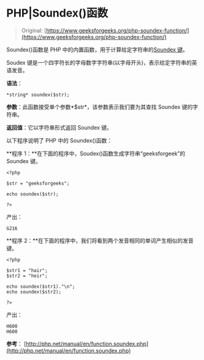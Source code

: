 # PHP|Soundex()函数

> Original: [https://www.geeksforgeeks.org/php-soundex-function/](https://www.geeksforgeeks.org/php-soundex-function/)

Soundex()函数是 PHP 中的内置函数，用于计算给定字符串的[Soundex 键](https://en.wikipedia.org/wiki/Soundex)。

Soudex 键是一个四字符长的字母数字字符串(以字母开头)，表示给定字符串的英语发音。

**语法**：

```
*string* soundex($str);

```

**参数**：此函数接受单个参数*$str*，该参数表示我们要为其查找 Soundex 键的字符串。

**返回值**：它以字符串形式返回 Soundex 键。

以下程序说明了 PHP 中的 Soundex()函数：

**程序 1：**在下面的程序中，Soudex()函数生成字符串“geeksforgeek”的 Soundex 键。

```
<?php

$str = "geeksforgeeks";

echo soundex($str);

?>
```

产出：

```
G216

```

**程序 2：**在下面的程序中，我们将看到两个发音相同的单词产生相似的发音键。

```
<?php

$str1 = "hair";
$str2 = "heir";

echo soundex($str1)."\n";
echo soundex($str2);

?>
```

产出：

```
H600
H600

```

**参考**：
[http://php.net/manual/en/function.soundex.php](http://php.net/manual/en/function.soundex.php)